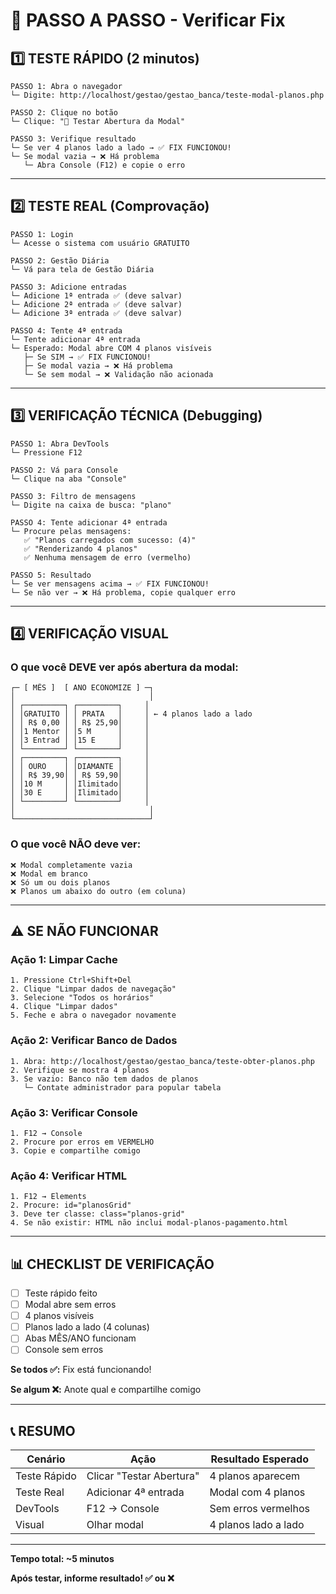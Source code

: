 # 🚀 PASSO A PASSO - Verificar Fix

## 1️⃣ TESTE RÁPIDO (2 minutos)

```
PASSO 1: Abra o navegador
└─ Digite: http://localhost/gestao/gestao_banca/teste-modal-planos.php

PASSO 2: Clique no botão
└─ Clique: "🔲 Testar Abertura da Modal"

PASSO 3: Verifique resultado
└─ Se ver 4 planos lado a lado → ✅ FIX FUNCIONOU!
└─ Se modal vazia → ❌ Há problema
   └─ Abra Console (F12) e copie o erro
```

---

## 2️⃣ TESTE REAL (Comprovação)

```
PASSO 1: Login
└─ Acesse o sistema com usuário GRATUITO

PASSO 2: Gestão Diária
└─ Vá para tela de Gestão Diária

PASSO 3: Adicione entradas
└─ Adicione 1ª entrada ✅ (deve salvar)
└─ Adicione 2ª entrada ✅ (deve salvar)
└─ Adicione 3ª entrada ✅ (deve salvar)

PASSO 4: Tente 4ª entrada
└─ Tente adicionar 4ª entrada
└─ Esperado: Modal abre COM 4 planos visíveis
   ├─ Se SIM → ✅ FIX FUNCIONOU!
   ├─ Se modal vazia → ❌ Há problema
   └─ Se sem modal → ❌ Validação não acionada
```

---

## 3️⃣ VERIFICAÇÃO TÉCNICA (Debugging)

```
PASSO 1: Abra DevTools
└─ Pressione F12

PASSO 2: Vá para Console
└─ Clique na aba "Console"

PASSO 3: Filtro de mensagens
└─ Digite na caixa de busca: "plano"

PASSO 4: Tente adicionar 4ª entrada
└─ Procure pelas mensagens:
   ✅ "Planos carregados com sucesso: (4)"
   ✅ "Renderizando 4 planos"
   ✅ Nenhuma mensagem de erro (vermelho)

PASSO 5: Resultado
└─ Se ver mensagens acima → ✅ FIX FUNCIONOU!
└─ Se não ver → ❌ Há problema, copie qualquer erro
```

---

## 4️⃣ VERIFICAÇÃO VISUAL

### O que você DEVE ver após abertura da modal:

```
┌─ [ MÊS ]  [ ANO ECONOMIZE ] ─┐
│                              │
│ ┌─────────┐ ┌─────────┐     │
│ │GRATUITO │ │ PRATA   │     │ ← 4 planos lado a lado
│ │ R$ 0,00 │ │ R$ 25,90│     │
│ │1 Mentor │ │5 M      │     │
│ │3 Entrad │ │15 E     │     │
│ └─────────┘ └─────────┘     │
│ ┌─────────┐ ┌─────────┐     │
│ │ OURO    │ │DIAMANTE │     │
│ │ R$ 39,90│ │ R$ 59,90│     │
│ │10 M     │ │Ilimitado│     │
│ │30 E     │ │Ilimitado│     │
│ └─────────┘ └─────────┘     │
│                              │
└──────────────────────────────┘
```

### O que você NÃO deve ver:
```
❌ Modal completamente vazia
❌ Modal em branco
❌ Só um ou dois planos
❌ Planos um abaixo do outro (em coluna)
```

---

## ⚠️ SE NÃO FUNCIONAR

### Ação 1: Limpar Cache
```
1. Pressione Ctrl+Shift+Del
2. Clique "Limpar dados de navegação"
3. Selecione "Todos os horários"
4. Clique "Limpar dados"
5. Feche e abra o navegador novamente
```

### Ação 2: Verificar Banco de Dados
```
1. Abra: http://localhost/gestao/gestao_banca/teste-obter-planos.php
2. Verifique se mostra 4 planos
3. Se vazio: Banco não tem dados de planos
   └─ Contate administrador para popular tabela
```

### Ação 3: Verificar Console
```
1. F12 → Console
2. Procure por erros em VERMELHO
3. Copie e compartilhe comigo
```

### Ação 4: Verificar HTML
```
1. F12 → Elements
2. Procure: id="planosGrid"
3. Deve ter classe: class="planos-grid"
4. Se não existir: HTML não inclui modal-planos-pagamento.html
```

---

## 📊 CHECKLIST DE VERIFICAÇÃO

- [ ] Teste rápido feito
- [ ] Modal abre sem erros
- [ ] 4 planos visíveis
- [ ] Planos lado a lado (4 colunas)
- [ ] Abas MÊS/ANO funcionam
- [ ] Console sem erros

**Se todos ✅:** Fix está funcionando!

**Se algum ❌:** Anote qual e compartilhe comigo

---

## 📞 RESUMO

| Cenário | Ação | Resultado Esperado |
|---------|------|-------------------|
| Teste Rápido | Clicar "Testar Abertura" | 4 planos aparecem |
| Teste Real | Adicionar 4ª entrada | Modal com 4 planos |
| DevTools | F12 → Console | Sem erros vermelhos |
| Visual | Olhar modal | 4 planos lado a lado |

---

**Tempo total: ~5 minutos**

**Após testar, informe resultado! ✅ ou ❌**
